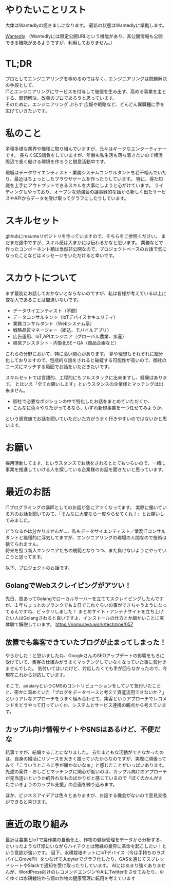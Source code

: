# やりたいことリスト
大体はWantedlyの焼きましになります。
最新の状態はWantedlyに準拠します。

[Wantedly](https://www.wantedly.com/users/18437113)
（Wantedlyには限定公開URLという機能があり、非公開情報も公開できる機能があるようですが、利用しておりません。）

# TL;DR
プロとしてエンジニアリングを極めるのではなく、エンジニアリングは問題解決の手段として、  
ITとエンジニアリングにサービスを付与して価値を生み出す、高める事業を主とする、問題解決、改善のプロであろうと思っています。  
そのために、エンジニアリング ぷらす 広報や戦略など、どんどん異職種に手を広げていきたいです。  


# 私のこと
多種多様な業界や職種に取り組んでいますが、元々はギークなエンターティナーです。
長らくSES請負をしていますが、年齢も私生活も落ち着きたいので横浜周辺で長く働ける環境を作ろうと鋭意活動中です。

現職はデータサイエンティスト・業務システムコンサルタントを若干噛んでいたり、最近はちょっとしたブラウザゲームを作ったりしています。
特に、得た知識を上手にアウトプットできるスキルを大事にしようと心がけています。
ライティングもやっており、オープンな勉強会の議事録的な話から新しく出たサービスやAPIからデータを受け取ってグラフにしたりしています。

# スキルセット
githubにresumeリポジトリを作っていますので、そちらをご参照ください。
まだまだ途中ですが、スキル感は大まかには伝わるかなと思います。
業務などで作ったコンポーネント類は当然非公開なので、プロジェクトベースのお話で気になったことなどはメッセージをいただけると幸いです。

# スカウトについて
まず最初にお話しておかないとならないのですが、私は皆様が考えている以上に変な人であることは間違いないです。

- データサイエンティスト（不問）
- データコンサルタント（IoTデバイスセキュリティ）
- 業務コンサルタント（Webシステム系）
- 戦略品質マネージャー（組込、モバイルアプリ）
- 広告運用、IoT,APIエンジニア（グローバル農業、水産）
- 経営アシスタント・内製化SEーQA（商品企画など）

これらの分野において、特に高い関心があります。
夢や理想もそれぞれに細分化しておりますので、包括的な話をされると破綻する可能性が高いので、御社のニーズにマッチする範囲でお話をいただきたいです。

スキルセットでは言語的、工程的にもフルスタックに出来ますし、経験はあります。
とはいえ「全てお願いします」というスタンスの企業様とマッチングは出来ません。

- 御社で必要なポジションの中で特化したお話をまとめていただくか、
- こんなに色々やりたがってるなら、いずれ新規事業を一つ任せてみようか、

という感覚値でお話を聞いていただいた方がうまく行きやすいのではないかと思います。

# お願い
採用活動してます、というスタンスでお話をされるととてもつらいので、一緒に事業を推進していける人を探している企業様のお話を聞きたいと思っています。

# 最近のお話
ITプログラミングの講師としてのお話が急にアツくなってます。
実際に働いている方のお話を聞いてみて、「そんなに大変なら一度やらせてくれ！」とお願いしてみました。  
  
どうなるかは分かりませんが…、私もデータサイエンティスト／業務ITコンサルタントと職種的に浮気してますが、エンジニアリングの現場の人間なので技術は捨てられません。  
将来を担う新人エンジニアたちの規範となりつつ、また負けないようにやっていこうと思ってます。  
  
以下、プロジェクトのお話です。

## GolangでWebスクレイピングがアツい！
先日、故あってGolangでローカルサーバーを立ててスクレイピングしたんですが、１年ちょっとのブランクでも１日でこれぐらいの事ができちゃうようになってるんですね、ビックリしました！
まとめサイト・アンテナサイトを立ち上げたい人はGolangさわると良いですよ、インストールの仕方とか細かいことに実体験で解説しています。
https://nomuraya.work/techzine/057

## 放置でも集客できていたブログが止まってしまった！
やらかした！と思いましたね、GoogleさんのSEOアップデートの影響をもろに受けていて、集客の仕組みがうまくマッチングしていなくなっていた事に気付きませんでした。
気付いてはいたけど、対応したくても手が回らなかったので、今現在これから対応しています。

そこで、adaiaryというCMSのコントリビューションをしていて気付いたことと、密かに温めていた「ブログをデータベースと考えて資産流用できないか？」というアレなアプローチをうまく組み合わせて、集客というアプローチでレコメンドをどうやって打っていくか、システムとサービス連携の観点から考えています。

## カップル向け情報サイトやSNSはあるけど、不便だな
私事ですが、結婚することになりました。
去年まともな活動ができなかったのは、自身の婚活にリソースを大きく振っていたからなのですが、実際に頑張ってみて「こういうところに手が届かないなぁ」と感じたことがいっぱいあります。
先述の案件・おしごとマッチングに関心が低いのは、カップル向けのアプローチが見当違いというか的外れなものばかりだと感じているので「ぼくのかんがえたさいきょうのカップル支援」の企画を練り込みます。

ほか、ビジネスアイデアは色々とありますが、お話する機会がないので意見交換ができると喜びます。

# 直近の取り組み
最近は農業とIoTで農作業の自動化と、作物の健康管理をデータから分析する、といったようなIT畑にいながらハイテクとは無縁の業界に革命を起こしたい！という意欲が強いです。
目下、水耕栽培キットにIoTデバイス（今は手持ちのラズパイにGrovePI）をつなげてJupyterでグラフ化したり、GASを通じてスプレッドシートやSlackで通知を受け取ったりしています。
AIにはあまり強くありませんが、WordPress向けのレコメンドエンジンやAIにTwitterをさせてみたり、ゆくゆくは水耕栽培から畑の作物の健康管理に転用を考えています
